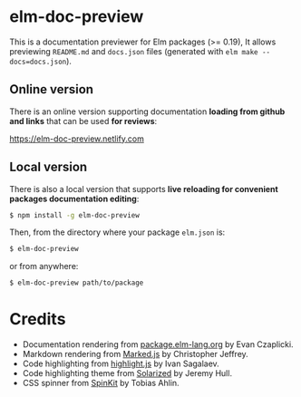 # elm-doc-preview

This is a documentation previewer for Elm packages (>= 0.19),
It allows previewing `README.md` and `docs.json` files (generated with `elm make --docs=docs.json`).

## Online version
There is an online version supporting documentation **loading from github and links** that can be used **for reviews**:

https://elm-doc-preview.netlify.com

## Local version
There is also a local version that supports **live reloading for convenient packages documentation editing**:

```sh
$ npm install -g elm-doc-preview
```
Then, from the directory where your package `elm.json` is:
```sh
$ elm-doc-preview
```
or from anywhere:
```sh
$ elm-doc-preview path/to/package
```

# Credits

* Documentation rendering from [package.elm-lang.org](https://github.com/elm/package.elm-lang.org) by Evan Czaplicki.
* Markdown rendering from [Marked.js](https://github.com/markedjs/marked) by Christopher Jeffrey.
* Code highlighting from [highlight.js](https://github.com/highlightjs/highlight.js) by Ivan Sagalaev.
* Code highlighting theme from [Solarized](ethanschoonover.com/solarized) by Jeremy Hull.
* CSS spinner from [SpinKit](https://github.com/tobiasahlin/SpinKit) by Tobias Ahlin.
